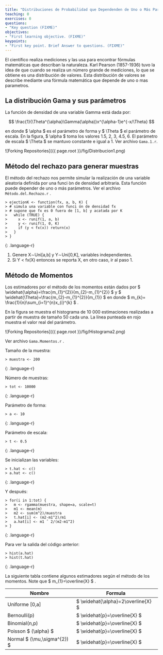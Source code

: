 ```yaml
---
title: "Distribuciones de Probabilidad que Dependenden de Uno o Más Parámetros"
teaching: 0
exercises: 0
questions:
- "Key question (FIXME)"
objectives:
- "First learning objective. (FIXME)"
keypoints:
- "First key point. Brief Answer to questions. (FIXME)"
---
```


El científico realiza mediciones y las usa para encontrar fórmulas matemáticas que describan la naturaleza. Karl Pearson (1857-1936) tuvo la idea de que cuando se realiza un número grande de mediciones, lo que se obtiene es una distribución de valores. Esta distribución de valores se describe mediante una fórmula matemática que depende de uno o mas parametros.

## La distribución Gama y sus parámetros
La función de densidad de una variable Gamma está dada por:

$$ \frac{1}{\Theta^{\alpha}\Gamma(\alpha)}x^{\alpha-1}e^{-x/\Theta} $$

en donde $ \alpha $ es el parámetro de forma y $ \Theta $ el parámetro de escala. En la figura, $ \alpha $ toma los valores 1.5, 2, 3, 4.5, 6. El parámetro de escala $ \Theta $ se mantuvo constante e igual a 1. Ver archivo `Gama.1.r`.

![Forking Repositories]({{ page.root }}/fig/Distribucion1.png)

## Método del rechazo para generar muestras
El método del rechazo nos permite simular la realización de una variable aleatoria definida por una funci ́on de densidad arbitraria. Esta función puede depender de uno o más parámetros. Ver el archivo `Método.del.Rechazo.r` .

~~~
> ejectionK <- function(fx, a, b, K) {
> # simula una variable con funci ́on de densidad fx
> # supone que fx es 0 fuera de [1, b] y acatada por K
>   while (TRUE) {
>     x <- runif(1, a, b)
>     y <- runif(1, 0, K)
>     if (y < fx(x)) return(x)
>   }
> }
~~~
{: .language-r}

1. Genere X∼Uni[a,b] y Y∼Uni[0,K], variables independientes.
2. Si Y < fx(X) entonces se reporta X, en otro caso, ir al paso 1.

## Método de Momentos
Los estimadores por el método de los momentos están dados por $ \widehat{\alpha}=\frac{m_{1}^{2}}{m_{2}-m_{1}^{2}} $ y $ \widehat{\Theta}=\frac{m_{2}-m_{1}^{2}}{m_{1}} $ en donde $ m_{k}= \frac{1}{n}\sum_{i=1}^{n}x_{i}^{k} $ .

En la figura se muestra el histograma de 10 000 estimaciones realizadas a partir de muestra de tamaño 50 cada una. La línea punteada en rojo muestra el valor real del parámetro.

![Forking Repositories]({{ page.root }}/fig/Histograma2.png)

Ver archivo `Gama.Momentos.r` .

Tamaño de la muestra:
~~~
> muestra <- 200
~~~
{: .language-r}

Número de muestras:
~~~
> tot <- 10000
~~~
{: .language-r}

Parámetro de forma:
~~~
> a <- 10
~~~
{: .language-r}

Parámetro de escala:
~~~
> t <- 0.5
~~~
{: .language-r}

Se inicializan las variables:
~~~
> t.hat <- c()
> a.hat <- c()
~~~
{: .language-r}

Y después:
~~~
> for(i in 1:tot) {
>   m <- rgamma(muestra, shape=a, scale=t)
>   m1 <- mean(m)
>   m2 <- sum(m^2)/muestra
>   t.hat[i] <- (m2-m1^2)/m1
>   a.hat[i] <- m1 ˆ 2/(m2-m1^2)
> }
~~~
{: .language-r}

Para ver la salida del código anterior:
~~~
> hist(a.hat)
> hist(t.hat)
~~~
{: .language-r}

La siguiente tabla contiene algunos estimadores según el método de los momentos. Note que $ m_{1}=\overline{X} $ .

| Nombre   | Formula |
| ------- | ----------- |
| Uniforme [0,a] | $ \widehat{\alpha}=2\overline{X} $ |
| Bernoulli(p) | $ \widehat{p}=\overline{X} $ |
| Binomial(n,p) | $ \widehat{p}=\overline{X} $  |
| Poisson $ (\alpha) $ | $ \widehat{p}=\overline{X} $ |
| Normal $ (\mu,\sigma^{2}) $ | $ \widehat{p}=\overline{X} $ |

